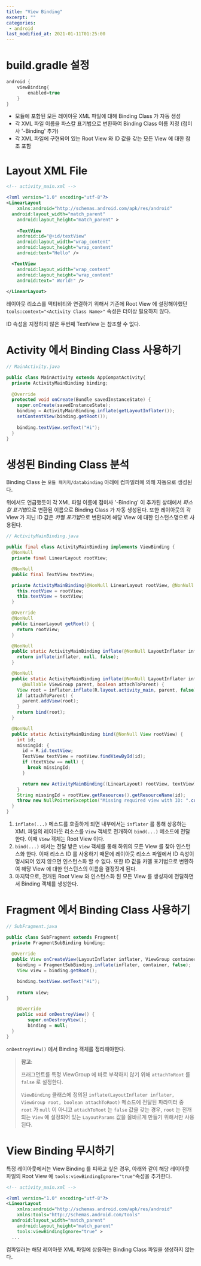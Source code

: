 ```yaml
---
title: "View Binding"
excerpt: ""
categories:
 - android
last_modified_at: 2021-01-11T01:25:00
---
```


# build.gradle 설정

```groovy
android {
	viewBinding{
		enabled=true
	}
}
```

- 모듈에 포함된 모든 레이아웃 XML 파일에 대해 Binding Class 가 자동 생성
- 각 XML 파일 이름을 파스칼 표기법으로 변환하여 Binding Class 이름 지정 (접미사 '-Binding' 추가)
- 각 XML 파일에 구현되어 있는 Root View 와 ID 값을 갖는 모든 View 에 대한 참조 포함



# Layout XML File

```xml
<!-- activity_main.xml -->

<?xml version="1.0" encoding="utf-8"?>
<LinearLayout
	xmlns:android="http://schemas.android.com/apk/res/android"
  android:layout_width="match_parent"
	android:layout_height="match_parent" >
  
	<TextView
    android:id="@+id/textView"
    android:layout_width="wrap_content"
    android:layout_height="wrap_content"
    android:text="Hello" />

  <TextView
    android:layout_width="wrap_content"
    android:layout_height="wrap_content"
    android:text=" World!" />
  
</LinearLayout>
```

레이아웃 리소스를 액티비티와 연결하기 위해서 기존에 Root View 에 설정해야했던 `tools:context="<Activity Class Name>"` 속성은 더이상 필요하지 않다.

ID 속성을 지정하지 않은 두번째 TextView 는 참조할 수 없다.



# Activity 에서 Binding Class 사용하기

```java
// MainActivity.java

public class MainActivity extends AppCompatActivity{
  private ActivityMainBinding binding;
  
  @Override
  protected void onCreate(Bundle savedInstanceState) {
    super.onCreate(savedInstanceState);
    binding = ActivityMainBinding.inflate(getLayoutInflater());
    setContentView(binding.getRoot());
    
    binding.textView.setText("Hi");
  }
}
```



# 생성된 Binding Class 분석

Binding Class 는 `모듈 패키지/databinding` 아래에 컴파일러에 의해 자동으로 생성된다.

위에서도 언급했듯이 각 XML 파일 이름에 접미사 '-Binding' 이 추가된 상태에서 *파스칼 표기법*으로 변환된 이름으로 Binding Class 가 자동 생성된다. 또한 레이아웃의 각 View 가 지닌 ID 값은 *카멜 표기법*으로 변환되어 해당 View 에 대한 인스턴스명으로 사용된다.

```java
// ActivityMainBinding.java

public final class ActivityMainBinding implements ViewBinding {
  @NonNull
  private final LinearLayout rootView;

  @NonNull
  public final TextView textView;

  private ActivityMainBinding(@NonNull LinearLayout rootView, @NonNull TextView textView) {
    this.rootView = rootView;
    this.textView = textView;
  }

  @Override
  @NonNull
  public LinearLayout getRoot() {
    return rootView;
  }

  @NonNull
  public static ActivityMainBinding inflate(@NonNull LayoutInflater inflater) {
    return inflate(inflater, null, false);
  }

  @NonNull
  public static ActivityMainBinding inflate(@NonNull LayoutInflater inflater,
      @Nullable ViewGroup parent, boolean attachToParent) {
    View root = inflater.inflate(R.layout.activity_main, parent, false);
    if (attachToParent) {
      parent.addView(root);
    }
    return bind(root);
  }

  @NonNull
  public static ActivityMainBinding bind(@NonNull View rootView) {
    int id;
    missingId: {
      id = R.id.textView;
      TextView textView = rootView.findViewById(id);
      if (textView == null) {
        break missingId;
      }

      return new ActivityMainBinding((LinearLayout) rootView, textView);
    }
    String missingId = rootView.getResources().getResourceName(id);
    throw new NullPointerException("Missing required view with ID: ".concat(missingId));
  }
}

```

1. `inflate(...)` 메소드를 호출하게 되면 내부에서는 `inflater` 를 통해 상응하는 XML 파일의 레이아웃 리소스를 `View` 객체로 전개하여 `bind(...)` 메소드에 전달한다. 이때 `View` 객체는 Root View 이다.
2. `bind(...)` 에서는 전달 받은 `View` 객체를 통해 하위의 모든 View 를 찾아 인스턴스화 한다. 이때 리소스 ID 를 사용하기 때문에 레이아웃 리소스 파일에서 ID 속성이 명시되어 있지 않으면 인스턴스화 할 수 없다. 또한 ID 값을 카멜 표기법으로 변환하여 해당 View 에 대한 인스턴스의 이름을 결정짓게 된다.
3. 마지막으로, 전개된 Root View 와 인스턴스화 된 모든 View 를 생성자에 전달하면서 Binding 객체를 생성한다.



# Fragment 에서 Binding Class 사용하기

```java
// SubFragment.java

public class SubFragment extends Fragment{
  private FragmentSubBinding binding;
  
  @Override
  public View onCreateView(LayoutInflater inflater, ViewGroup container, Bundle savedInstanceState) {
    binding = FragmentSubBinding.inflate(inflater, container, false);
    View view = binding.getRoot();

    binding.textView.setText("Hi");
    
    return view;
}

	@Override
	public void onDestroyView() {
		super.onDestroyView();
		binding = null;
  }
}
```

`onDestroyView()` 에서 Binding 객체를 정리해야한다.

> **참고**: 
>
> 프래그먼트를 특정 ViewGroup 에 바로 부착하지 않기 위해 `attachToRoot` 를 `false` 로 설정한다.
>
> `ViewBinding` 클래스에 정의된 `inflate(LayoutInflater inflater, ViewGroup root, boolean attachToRoot)` 메소드에 전달된 파라미터 중 `root` 가 `null` 이 아니고 `attachToRoot` 는 `false` 값을 갖는 경우,  `root` 는 전개되는 `View` 에 설정되어 있는 `LayoutParams` 값을 올바르게 만들기 위해서만 사용된다.



# View Binding 무시하기

특정 레이아웃에서는 View Binding 를 피하고 싶은 경우, 아래와 같이 해당 레이아웃 파일의 Root View 에 `tools:viewBindingIgnore="true"`속성을 추가한다.

```xml
<!-- activity_main.xml -->

<?xml version="1.0" encoding="utf-8"?>
<LinearLayout
	xmlns:android="http://schemas.android.com/apk/res/android"
 	xmlns:tools="http://schemas.android.com/tools"
  android:layout_width="match_parent"
	android:layout_height="match_parent" 
	tools:viewBindingIgnore="true" >
  ...
```

컴파일러는 해당 레이아웃 XML 파일에 상응하는 Binding Class 파일을 생성하지 않는다.

